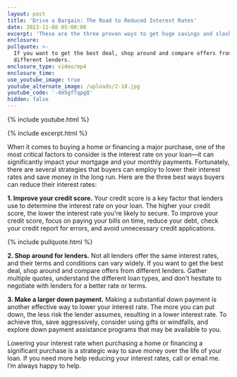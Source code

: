 ```yaml
---
layout: post
title: 'Drive a Bargain: The Road to Reduced Interest Rates'
date: 2023-11-08 05:00:00
excerpt: 'These are the three proven ways to get huge savings and slash your rates. '
enclosure:
pullquote: >-
  If you want to get the best deal, shop around and compare offers from
  different lenders.
enclosure_type: video/mp4
enclosure_time:
use_youtube_image: true
youtube_alternate_image: /uploads/2-18.jpg
youtube_code: '-4m5gfTqpgQ'
hidden: false
---
```

{% include youtube.html %}

{% include excerpt.html %}

When it comes to buying a home or financing a major purchase, one of the most critical factors to consider is the interest rate on your loan—it can significantly impact your mortgage and your monthly payments. Fortunately, there are several strategies that buyers can employ to lower their interest rates and save money in the long run. Here are the three best ways buyers can reduce their interest rates:

**1\. Improve your credit score.** Your credit score is a key factor that lenders use to determine the interest rate on your loan. The higher your credit score, the lower the interest rate you're likely to secure. To improve your credit score, focus on paying your bills on time, reduce your debt, check your credit report for errors, and avoid unnecessary credit applications.

{% include pullquote.html %}

**2\. Shop around for lenders.** Not all lenders offer the same interest rates, and their terms and conditions can vary widely. If you want to get the best deal, shop around and compare offers from different lenders. Gather multiple quotes, understand the different loan types, and don't hesitate to negotiate with lenders for a better rate or terms.

**3\. Make a larger down payment.** Making a substantial down payment is another effective way to lower your interest rate. The more you can put down, the less risk the lender assumes, resulting in a lower interest rate. To achieve this, save aggressively, consider using gifts or windfalls, and explore down payment assistance programs that may be available to you.

Lowering your interest rate when purchasing a home or financing a significant purchase is a strategic way to save money over the life of your loan. If you need more help reducing your interest rates, call or email me. I’m always happy to help.